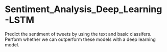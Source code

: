 # Sentiment_Analysis_Deep_Learning-LSTM

Predict the sentiment of tweets by using the text and basic classifers.
Perform whether we can outperform these models with a deep learning model.
